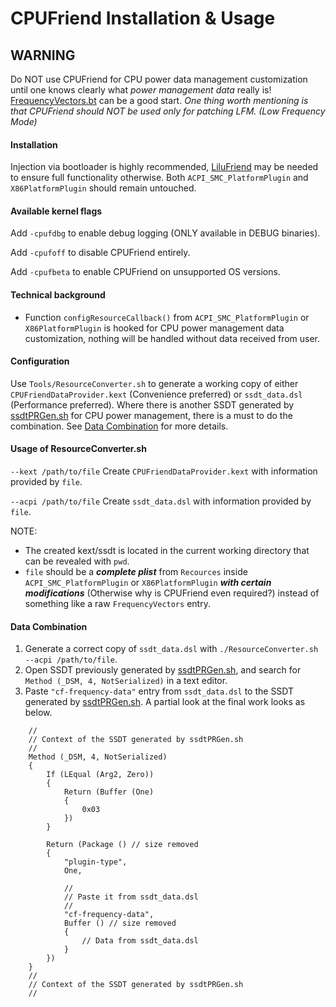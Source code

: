 CPUFriend Installation & Usage
===================================

## WARNING
Do NOT use CPUFriend for CPU power data management customization until one knows clearly what *power management data* really is! [FrequencyVectors.bt](https://github.com/acidanthera/CPUFriend/blob/master/Tools/FrequencyVectors.bt) can be a good start. *One thing worth mentioning is that CPUFriend should NOT be used only for patching LFM. (Low Frequency Mode)*

#### Installation
Injection via bootloader is highly recommended, [LiluFriend](https://github.com/PMheart/LiluFriend) may be needed to ensure full functionality otherwise.
Both `ACPI_SMC_PlatformPlugin` and `X86PlatformPlugin` should remain untouched.

#### Available kernel flags
Add `-cpufdbg` to enable debug logging (ONLY available in DEBUG binaries).

Add `-cpufoff` to disable CPUFriend entirely.

Add `-cpufbeta` to enable CPUFriend on unsupported OS versions.

#### Technical background
- Function `configResourceCallback()` from `ACPI_SMC_PlatformPlugin` or `X86PlatformPlugin` is hooked for CPU power management data customization, nothing will be handled without data received from user.

#### Configuration
Use `Tools/ResourceConverter.sh` to generate a working copy of either `CPUFriendDataProvider.kext` (Convenience preferred) or `ssdt_data.dsl` (Performance preferred).
Where there is another SSDT generated by [ssdtPRGen.sh](https://github.com/Piker-Alpha/ssdtPRGen.sh) for CPU power management, there is a must to do the combination. See [Data Combination](https://github.com/PMheart/CPUFriend/blob/master/Instructions.md#data-combination) for more details.

#### Usage of ResourceConverter.sh
`--kext /path/to/file`
	Create `CPUFriendDataProvider.kext` with information provided by `file`.
	
`--acpi /path/to/file`
	Create `ssdt_data.dsl` with information provided by `file`.

NOTE:
- The created kext/ssdt is located in the current working directory that can be revealed with `pwd`.
-  `file` should be a ***complete plist*** from `Recources` inside `ACPI_SMC_PlatformPlugin` or `X86PlatformPlugin` ***with certain modifications*** (Otherwise why is CPUFriend even required?) instead of something like a raw `FrequencyVectors` entry.

#### Data Combination
1. Generate a correct copy of `ssdt_data.dsl` with `./ResourceConverter.sh --acpi /path/to/file`.
2. Open SSDT previously generated by [ssdtPRGen.sh](https://github.com/Piker-Alpha/ssdtPRGen.sh), and search for `Method (_DSM, 4, NotSerialized)` in a text editor.
3. Paste `"cf-frequency-data"` entry from `ssdt_data.dsl` to the SSDT generated by [ssdtPRGen.sh](https://github.com/Piker-Alpha/ssdtPRGen.sh). A partial look at the final work looks as below.
```
	//
	// Context of the SSDT generated by ssdtPRGen.sh
	//
	Method (_DSM, 4, NotSerialized)
	{
		If (LEqual (Arg2, Zero))
		{
			Return (Buffer (One)
			{
				0x03
			})
		}

		Return (Package () // size removed
		{
			"plugin-type", 
			One,

			//
			// Paste it from ssdt_data.dsl
			//
			"cf-frequency-data",
			Buffer () // size removed
			{
				// Data from ssdt_data.dsl
			}
		})
	}
	//
	// Context of the SSDT generated by ssdtPRGen.sh
	//
```
